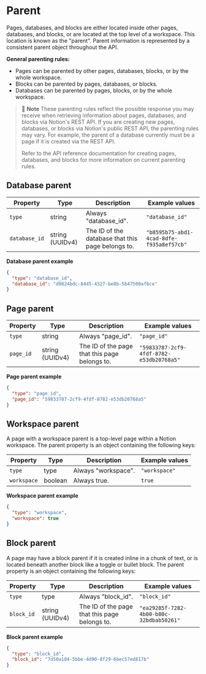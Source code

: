 # Parent

Pages, databases, and blocks are either located inside other pages, databases, and blocks, or are located at the top level of a workspace. This location is known as the "parent". Parent information is represented by a consistent parent object throughout the API.

**General parenting rules:**

- Pages can be parented by other pages, databases, blocks, or by the whole workspace.
- Blocks can be parented by pages, databases, or blocks.
- Databases can be parented by pages, blocks, or by the whole workspace.

> 🚧 **Note**
> These parenting rules reflect the possible response you may receive when retrieving information about pages, databases, and blocks via Notion's REST API. If you are creating new pages, databases, or blocks via Notion's public REST API, the parenting rules may vary. For example, the parent of a database currently must be a page if it is created via the REST API.
> 
> Refer to the API reference documentation for creating pages, databases, and blocks for more information on current parenting rules.

## Database parent

| Property | Type | Description | Example values |
|----------|------|-------------|----------------|
| `type` | string | Always "database_id". | `"database_id"` |
| `database_id` | string (UUIDv4) | The ID of the database that this page belongs to. | `"b8595b75-abd1-4cad-8dfe-f935a8ef57cb"` |

**Database parent example**

```json
{
  "type": "database_id",
  "database_id": "d9824bdc-8445-4327-be8b-5b47500af6ce"
}
```

## Page parent

| Property | Type | Description | Example values |
|----------|------|-------------|----------------|
| `type` | string | Always "page_id". | `"page_id"` |
| `page_id` | string (UUIDv4) | The ID of the page that this page belongs to. | `"59833787-2cf9-4fdf-8782-e53db20768a5"` |

**Page parent example**

```json
{
  "type": "page_id",
  "page_id": "59833787-2cf9-4fdf-8782-e53db20768a5"
}
```

## Workspace parent

A page with a workspace parent is a top-level page within a Notion workspace. The parent property is an object containing the following keys:

| Property | Type | Description | Example values |
|----------|------|-------------|----------------|
| `type` | type | Always "workspace". | `"workspace"` |
| `workspace` | boolean | Always true. | `true` |

**Workspace parent example**

```json
{
  "type": "workspace",
  "workspace": true
}
```

## Block parent

A page may have a block parent if it is created inline in a chunk of text, or is located beneath another block like a toggle or bullet block. The parent property is an object containing the following keys:

| Property | Type | Description | Example values |
|----------|------|-------------|----------------|
| `type` | type | Always "block_id". | `"block_id"` |
| `block_id` | string (UUIDv4) | The ID of the page that this page belongs to. | `"ea29285f-7282-4b00-b80c-32bdbab50261"` |

**Block parent example**

```json
{
  "type": "block_id",
  "block_id": "7d50a184-5bbe-4d90-8f29-6bec57ed817b"
}
```